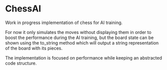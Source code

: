 # ChessAI

Work in progress implementation of chess for AI training. 

For now it only simulates the moves without displaying them in order to boost the performance during the AI training, but the board state can be shown using the to_string method which will output a string representation of the board with its pieces.

The implementation is focused on performance while keeping an abstracted code structure.